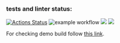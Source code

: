 ### tests and linter status:
[![Actions Status](https://github.com/MarsBroshok96/python-project-52/workflows/hexlet-check/badge.svg)](https://github.com/MarsBroshok96/python-project-52/actions) ![example workflow](https://github.com/MarsBroshok96/python-project-52/actions/workflows/linter-and-tests.yml/badge.svg)
<a href="https://codeclimate.com/github/MarsBroshok96/python-project-52/maintainability"><img src="https://api.codeclimate.com/v1/badges/f9f018937c479cbac256/maintainability" /></a> <a href="https://codeclimate.com/github/MarsBroshok96/python-project-52/test_coverage"><img src="https://api.codeclimate.com/v1/badges/f9f018937c479cbac256/test_coverage" /></a>


For checking demo build follow [this link](https://mars-task-manager.up.railway.app/).